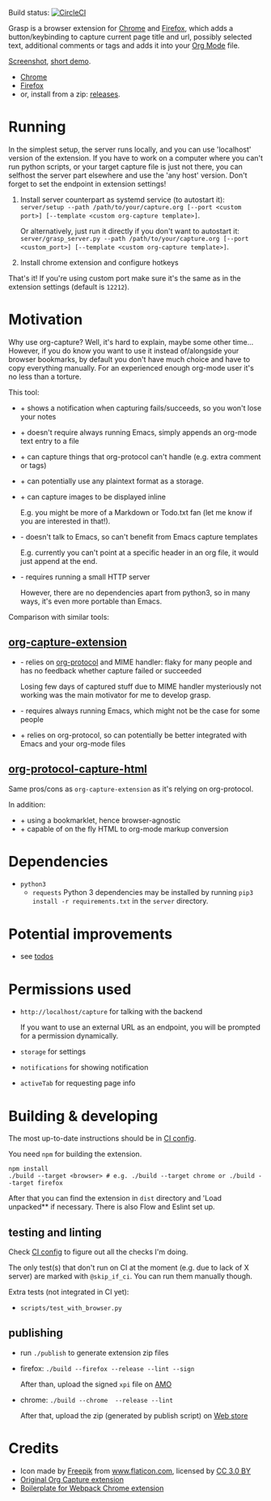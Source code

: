Build status: [![CircleCI](https://circleci.com/gh/karlicoss/grasp.svg?style=svg)](https://circleci.com/gh/karlicoss/grasp)

Grasp is a browser extension for [Chrome](https://chrome.google.com/webstore/detail/org-grasp/ohhbcfjmnbmgkajljopdjcaokbpgbgfa) and [Firefox](https://addons.mozilla.org/en-US/firefox/addon/grasp), which adds a button/keybinding to capture current page title and url,
possibly selected text, additional comments or tags and adds it into your [Org Mode](https://orgmode.org/) file.

[Screenshot](https://user-images.githubusercontent.com/291333/51799721-a984eb80-221c-11e9-9612-8eb7f553dc01.png), [short demo](https://www.youtube.com/watch?v=Z8Bk-IazdGo).

- [Chrome](https://chrome.google.com/webstore/detail/org-grasp/ohhbcfjmnbmgkajljopdjcaokbpgbgfa)
- [Firefox](https://addons.mozilla.org/en-US/firefox/addon/grasp)
- or, install from a zip: [releases](https://github.com/karlicoss/grasp/releases).

# Running
In the simplest setup, the server runs locally, and you can use 'localhost' version of the extension. If you have to work on a computer where you can't run python scripts,
or your target capture file is just not there, you can selfhost the server part elsewhere and use the 'any host' version. Don't forget to set the endpoint in extension settings!

1. Install server counterpart as systemd service (to autostart it): `server/setup --path /path/to/your/capture.org [--port <custom port>] [--template <custom org-capture template>]`.

    Or alternatively, just run it directly if you don't want to autostart it: `server/grasp_server.py --path /path/to/your/capture.org [--port <custom_port>] [--template <custom org-capture template>]`.
2. Install chrome extension and configure hotkeys

That's it! If you're using custom port make sure it's the same as in the extension settings (default is `12212`).

# Motivation
Why use org-capture? Well, it's hard to explain, maybe some other time... However, if you do know you want to use it instead of/alongside your browser bookmarks, by default
you don't have much choice and have to copy everything manually. For an experienced enough org-mode user it's no less than a torture.

This tool:

- \+ shows a notification when capturing fails/succeeds, so you won't lose your notes
- \+ doesn't require always running Emacs, simply appends an org-mode text entry to a file
- \+ can capture things that org-protocol can't handle (e.g. extra comment or tags)
- \+ can potentially use any plaintext format as a storage.
- \+ can capture images to be displayed inline

     E.g. you might be more of a Markdown or Todo.txt fan (let me know if you are interested in that!).
- \- doesn't talk to Emacs, so can't benefit from Emacs capture templates

     E.g. currently you can't point at a specific header in an org file, it would just append at the end.

- \- requires running a small HTTP server

     However, there are no dependencies apart from python3, so in many ways, it's even more portable than Emacs.

Comparison with similar tools:

## [org-capture-extension](https://github.com/sprig/org-capture-extension)

- \- relies on [org-protocol](https://orgmode.org/worg/org-contrib/org-protocol.html) and MIME handler: flaky for many people and has no feedback whether capture failed or succeeded

     Losing few days of captured stuff due to MIME handler mysteriously not working was the main motivator for me to develop grasp.

- \- requires always running Emacs, which might not be the case for some people
- \+ relies on org-protocol, so can potentially be better integrated with Emacs and your org-mode files

## [org-protocol-capture-html](https://github.com/alphapapa/org-protocol-capture-html)

Same pros/cons as `org-capture-extension` as it's relying on org-protocol.

In addition:

- \+ using a bookmarklet, hence browser-agnostic
- \+ capable of on the fly HTML to org-mode markup conversion

# Dependencies
* `python3`
  * `requests`
Python 3 dependencies may be installed by running `pip3 install -r requirements.txt` in the `server` directory.

# Potential improvements
* see [todos](./TODO.org)

# Permissions used
* `http://localhost/capture` for talking with the backend

   If you want to use an external URL as an endpoint, you will be prompted for a permission dynamically.

* `storage` for settings
* `notifications` for showing notification
* `activeTab` for requesting page info

# Building & developing
The most up-to-date instructions should be in [CI config](./.circleci/config.yml).

You need `npm` for building the extension.

    npm install
    ./build --target <browser> # e.g. ./build --target chrome or ./build --target firefox

After that you can find the extension in `dist` directory and 'Load unpacked** if necessary. There is also Flow and Eslint set up.

## testing and linting
Check [CI config](./.circleci/config.yml) to figure out all the checks I'm doing.

The only test(s) that don't run on CI at the moment (e.g. due to lack of X server) are marked with `@skip_if_ci`. You can run them manually though.

Extra tests (not integrated in CI yet):

- `scripts/test_with_browser.py`

## publishing

- run `./publish` to generate extension zip files

- firefox: `./build --firefox --release --lint --sign`

  After than, upload the signed `xpi` file on [AMO](https://addons.mozilla.org/en-GB/developers/addon/grasp/versions)

- chrome:  `./build --chrome  --release --lint`

  After that, upload the zip (generated by publish script) on [Web store](https://chrome.google.com/webstore/developer/dashboard)

# Credits
* Icon made by <a href="https://www.freepik.com/" title="Freepik">Freepik</a> from <a href="https://www.flaticon.com/" 			    title="Flaticon">www.flaticon.com</a>, licensed by <a href="http://creativecommons.org/licenses/by/3.0/" 			    title="Creative Commons BY 3.0" target="_blank">CC 3.0 BY</a>
* [Original Org Capture extension](https://github.com/sprig/org-capture-extension)
* [Boilerplate for Webpack Chrome extension](https://github.com/samuelsimoes/chrome-extension-webpack-boilerplate)
